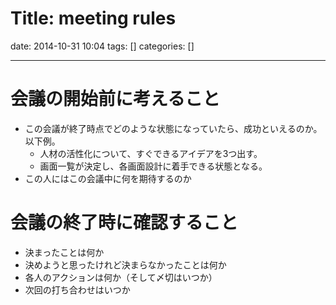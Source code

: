 Title: meeting rules
==========
date: 2014-10-31 10:04
tags: []
categories: []
- - -
# 会議の開始前に考えること
* この会議が終了時点でどのような状態になっていたら、成功といえるのか。以下例。
	* 人材の活性化について、すぐできるアイデアを3つ出す。
	* 画面一覧が決定し、各画面設計に着手できる状態となる。
* この人にはこの会議中に何を期待するのか

# 会議の終了時に確認すること
* 決まったことは何か
* 決めようと思ったけれど決まらなかったことは何か
* 各人のアクションは何か（そして〆切はいつか）
* 次回の打ち合わせはいつか

